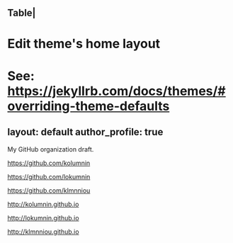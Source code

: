 Table|
---
# Edit theme's home layout
# See: https://jekyllrb.com/docs/themes/#overriding-theme-defaults
layout: default
author_profile: true
---
My GitHub organization draft.

https://github.com/kolumnin

https://github.com/lokumnin

https://github.com/klmnniou

http://kolumnin.github.io

http://lokumnin.github.io

http://klmnniou.github.io



